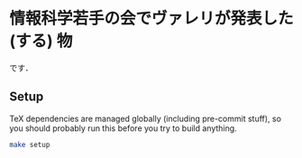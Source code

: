 # 情報科学若手の会でヴァレリが発表した (する) 物

です．

## Setup

TeX dependencies are managed globally (including pre-commit stuff), so you should probably run this before you try to build anything.

```sh
make setup
```